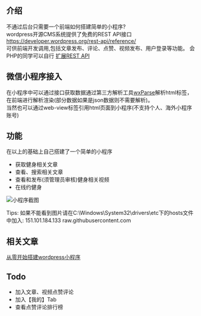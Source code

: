 
## 介绍
不通过后台只需要一个前端如何搭建简单的小程序?<br/>
wordpress开源CMS系统提供了免费的REST API接口
https://developer.wordpress.org/rest-api/reference/ <br/>
可供前端开发调用,包括文章发布、评论、点赞、视频发布、用户登录等功能。
会PHP的同学可以自行
<a href="https://developer.wordpress.org/rest-api/extending-the-rest-api/" target="_blank" rel="noopener">扩展REST API</a>


## 微信小程序接入

在小程序中可以通过接口获取数据通过第三方解析工具<a href="https://github.com/icindy/wxParse/" target="_blank" rel="noopener">wxParse</a>解析html标签，在前端进行解析渲染(部分数据如果是json数据则不需要解析)。<br/>
当然也可以通过web-view标签引用html页面到小程序(不支持个人、海外小程序账号)


## 功能
在以上的基础上自己搭建了一个简单的小程序

* 获取健身相关文章
* 查看、搜索相关文章
* 查看和发布(须管理员审核)健身相关视频
* 在线约健身

![小程序截图](https://github.com/zhulinbin/Wordpress-Min-Program/blob/master/screenShot.png)

Tips:
如果不能看到图片请在C:\Windows\System32\drivers\etc下的hosts文件中加入:
151.101.184.133  raw.githubusercontent.com

## 相关文章
[从零开始搭建wordpress小程序](https://www.watch-life.net/wordpress-weixin-app)

## Todo
* 加入文章、视频点赞评论
* 加入【我的】Tab
* 查看点赞评论排行榜
